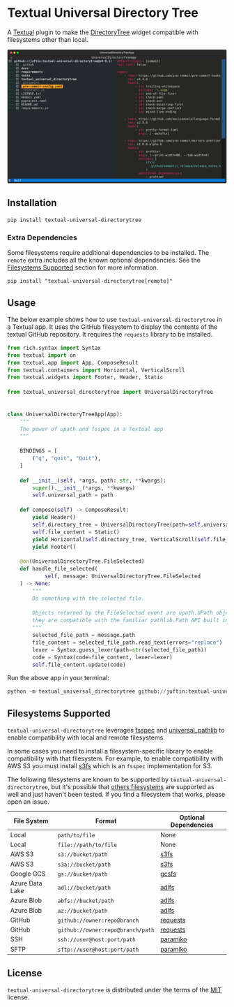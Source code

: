 # Textual Universal Directory Tree

A [Textual](https://textual.textualize.io/) plugin to make the
[DirectoryTree](https://textual.textualize.io/widgets/directory_tree/)
widget compatible with filesystems other than local.

![](docs/screenshots/test_github_screenshot.svg)

## Installation

```shell
pip install textual-universal-directorytree
```

### Extra Dependencies

Some filesystems require additional dependencies to be installed.
The `remote` extra includes all the known optional dependencies. See the
[Filesystems Supported](#filesystems-supported) section for more information.

```shell
pip install "textual-universal-directorytree[remote]"
```

## Usage

The below example shows how to use `textual-universal-directorytree` in a Textual app.
It uses the GitHub filesystem to display the contents of the textual GitHub repository.
It requires the `requests` library to be installed.

```python
from rich.syntax import Syntax
from textual import on
from textual.app import App, ComposeResult
from textual.containers import Horizontal, VerticalScroll
from textual.widgets import Footer, Header, Static

from textual_universal_directorytree import UniversalDirectoryTree


class UniversalDirectoryTreeApp(App):
    """
    The power of upath and fsspec in a Textual app
    """

    BINDINGS = [
        ("q", "quit", "Quit"),
    ]

    def __init__(self, *args, path: str, **kwargs):
        super().__init__(*args, **kwargs)
        self.universal_path = path

    def compose(self) -> ComposeResult:
        yield Header()
        self.directory_tree = UniversalDirectoryTree(path=self.universal_path)
        self.file_content = Static()
        yield Horizontal(self.directory_tree, VerticalScroll(self.file_content))
        yield Footer()

    @on(UniversalDirectoryTree.FileSelected)
    def handle_file_selected(
            self, message: UniversalDirectoryTree.FileSelected
    ) -> None:
        """
        Do something with the selected file.

        Objects returned by the FileSelected event are upath.UPath objects and
        they are compatible with the familiar pathlib.Path API built into Python.
        """
        selected_file_path = message.path
        file_content = selected_file_path.read_text(errors="replace")
        lexer = Syntax.guess_lexer(path=str(selected_file_path))
        code = Syntax(code=file_content, lexer=lexer)
        self.file_content.update(code)
```

Run the above app in your terminal:

```python
python -m textual_universal_directorytree github://juftin:textual-universal-directorytree@main/
```

## Filesystems Supported

`textual-universal-directorytree` leverages [fsspec](https://github.com/fsspec/filesystem_spec) and
[universal_pathlib](https://github.com/fsspec/universal_pathlib) to enable compatibility with
local and remote filesystems.

In some cases you need to install a filesystem-specific library
to enable compatibility with that filesystem. For example, to enable compatibility with AWS S3 you must
install [s3fs](https://github.com/fsspec/s3fs) which is an `fsspec` implementation for S3.

The following filesystems are known to be supported by `textual-universal-directorytree`, but it's possible
that [others filesystems](https://filesystem-spec.readthedocs.io/en/latest/api.html#other-known-implementations)
are supported as well and just haven't been tested. If you find a filesystem that works, please open an issue.

| File System     | Format                            | Optional Dependencies                            |
| --------------- | --------------------------------- | ------------------------------------------------ |
| Local           | `path/to/file`                    | None                                             |
| Local           | `file://path/to/file`             | None                                             |
| AWS S3          | `s3://bucket/path`                | [s3fs](https://github.com/fsspec/s3fs)           |
| AWS S3          | `s3a://bucket/path`               | [s3fs](https://github.com/fsspec/s3fs)           |
| Google GCS      | `gs://bucket/path`                | [gcsfs](https://github.com/fsspec/gcsfs)         |
| Azure Data Lake | `adl://bucket/path`               | [adlfs](https://github.com/fsspec/adlfs)         |
| Azure Blob      | `abfs://bucket/path`              | [adlfs](https://github.com/fsspec/adlfs)         |
| Azure Blob      | `az://bucket/path`                | [adlfs](https://github.com/fsspec/adlfs)         |
| GitHub          | `github://owner:repo@branch`      | [requests](https://github.com/requests/requests) |
| GitHub          | `github://owner:repo@branch/path` | [requests](https://github.com/requests/requests) |
| SSH             | `ssh://user@host:port/path`       | [paramiko](https://github.com/paramiko/paramiko) |
| SFTP            | `sftp://user@host:port/path`      | [paramiko](https://github.com/paramiko/paramiko) |

## License

`textual-universal-directorytree` is distributed under the terms of the [MIT](https://spdx.org/licenses/MIT.html)
license.
